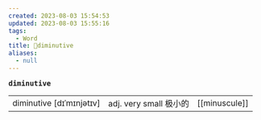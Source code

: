 ```yaml
---
created: 2023-08-03 15:54:53
updated: 2023-08-03 15:55:16
tags:
  - Word
title: 📖diminutive
aliases:
  - null
---
```


<pre><strong>diminutive</strong></pre>
|   |   |   |
|---|---|---|
|diminutive [dɪˈmɪnjətɪv]|adj. very small 极⼩的|[[minuscule]]|